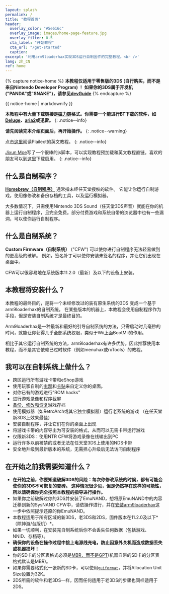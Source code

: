 ```yaml
---
layout: splash
permalink: /
title: "教程首页"
header:
  overlay_color: "#5e616c"
  overlay_image: images/home-page-feature.jpg
  overlay_filter: 0.5
  cta_label: "开始教程"
  cta_url: "/get-started"
  caption:
excerpt: '利用arm9loaderhax实现3DS运行自制固件的完整教程。<br />'
lang: zh_CN
ref: home
---
```


{% capture notice-home %}
**本教程仅适用于零售版的3DS (自行购买，而不是来自Nintendo Developer Program) ！
如果你的3DS属于开发机 ("PANDA"或"SNAKE")，请参见[devGuide](https://dev.3ds.guide)**
{% endcapture %}

<div class="notice--danger">{{ notice-home | markdownify }}</div>

**本教程中有大量下载链接是[磁力链](https://zh.wikipedia.org/zh-hans/%E7%A3%81%E5%8A%9B%E9%93%BE%E6%8E%A5)格式。你需要一个能进行BT下载的软件，如[Deluge](http://dev.deluge-torrent.org/wiki/Download)、[aria2](https://aria2.github.io/)或迅雷。**
{: .notice--info}

**请先阅读完本介绍页面后，再开始操作。**
{: .notice--warning}

点击[这里](https://3ds.guide/)阅读Plailect的英文教程。
{: .notice--info}

[Jixun Moe](https://github.com/JixunMoe)写了一个很棒的js脚本，可以实现教程预加载和英文教程直链。喜欢的朋友可以到[这里](https://greasyfork.org/zh-CN/scripts/26309-3ds-guide-streamlined)下载启用。
{: .notice--info}

## 什么是自制程序？

[**Homebrew（自制程序）**](https://en.wikipedia.org/wiki/List_of_homebrew_video_games) 通常指未经任天堂授权的软件。 它能让你运行自制游戏，使用像修改和备份存档的工具，以及运行模拟器。

大多数情况下，只需使用Nintendo 3DS Sound（任天堂3DS声音）就能在你的机器上运行自制程序，且完全免费。部分付费游戏和系统自带的浏览器中也有一些漏洞，可以使你运行自制程序。

## 什么是自制系统？

**Custom Firmware（自制系统）** ("CFW") 可以使你进行自制程序无法轻易做到的更高级的破解。 例如，签名补丁可以使你安装未签名的程序，并让它们出现在桌面中。

CFW可以很容易地在系统版本11.2.0（最新）及以下的设备上安装。

## 本教程将安装什么？

本教程的最终目的，是将一个未经修改过的装有原生系统的3DS
变成一个基于arm9loaderhax的自制系统。 在某些版本的机器上，本教程会使用自制程序作为手段，但是安装自制系统才是最终目的。

Arm9loaderhax是一种最新和最好的引导自制系统的方法，只需启动时几毫秒的时间，就能让你获得几乎全部系统权限，类似于Wii上面BootMii的作用。

相比于其它运行自制系统的方法，arm9loaderhax有许多优势。因此推荐使用本教程，而不是其它依赖已过时软件（例如menuhax或rxTools）的教程。

## 我可以在自制系统上做什么？

+ 跨区运行所有游戏卡带和eShop游戏
+ 使用玩家自制的[主题](https://3dsthem.es/)和[卡贴](https://badges.3dsthem.es/)来自定义你的桌面。
+ 对你已有的游戏进行"ROM hacks"
+ 进行游戏录像和程序截屏
+ [备份、修改和恢复](https://gbatemp.net/threads/release-jks-savemanager-homebrew-cia-save-manager.413143/)游戏存档
+ 使用模拟器（如RetroArch或其它独立模拟器）运行老系统的游戏 （在任天堂新3DS上效果最佳）
+ 安装自制程序，并让它们在你的桌面上出现
+ 将游戏卡带的内容导出为可安装的格式，从而可以无需卡带运行游戏
+ 仅限新3DS：使用NTR CFW将游戏录像在线输出到PC
+ 运行许多以前被禁的或者无法在任天堂3DS上使用的NDS卡带
+ 安全地升级到最新版本的系统，无需担心升级后无法访问自制程序

## 在开始之前我需要知道什么？

+ **在开始之前，你要知道破解3DS的风险：每次你修改系统的时候，都有可能会使你的3DS不可恢复的变砖。 这种情况很少见，但是仍然存在这样的可能性，所以请确保你完全按照本教程的指导进行操作。**
+ 如果你之前破解过你的3DS并安装了EmuNAND，想将原EmuNAND中的内容迁移到新的SysNAND CFW中，请依操作进行，并在[安装arm9loaderhax](installing-arm9loaderhax)这一步中依照提示还原的你EmuNAND。
+ 本教程适用于所有区域的新3DS，老3DS和2DS，固件版本在11.2.0及以下*（除神游/台版机）*。
+ 如果一切顺利，在安装完自制系统后你不会丢失任何数据（包括游戏、NNID、存档等）。
+ **确保你的设备在操作过程中接上电源线充电，防止因意外关机而造成数据丢失或机器损坏！**
+ 你的SD卡的分区表格式必须是[MBR，而不是GPT](http://www.howtogeek.com/245610/)(机器自带的SD卡的分区表格式默认是MBR)。
+ 如果你需要格式化一张新的SD卡，可以使用[`guiformat`](http://www.ridgecrop.demon.co.uk/index.htm?guiformat.htm)，并将Allocation Unit Size设置为32K。
+ 2DS所需的软件和老3DS一样，因而任何适用于老3DS的步骤也同样适用于2DS。
